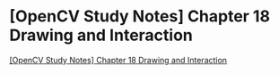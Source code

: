 # [OpenCV Study Notes] Chapter 18 Drawing and Interaction
[[OpenCV Study Notes] Chapter 18 Drawing and Interaction](https://aiwithcloud.com/2022/09/16/opencv_study_notes_chapter_18_drawing_and_interaction/)